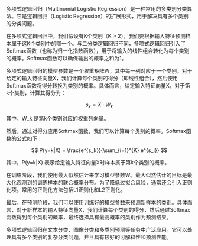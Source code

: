 
多项式逻辑回归（Multinomial Logistic Regression）是一种常用的多类别分类算法。它是逻辑回归（Logistic Regression）的扩展形式，用于解决具有多个类别的分类问题。

在多项式逻辑回归中，我们假设有K个类别（K > 2），我们要根据输入特征预测样本属于这K个类别中的哪一个。与二分类逻辑回归不同，多项式逻辑回归引入了Softmax函数（也称为归一化指数函数），用于将输入的线性组合转化为每个类别的概率。Softmax函数可以确保输出的概率之和为1。

多项式逻辑回归的模型参数是一个权重矩阵W，其中每一列对应于一个类别。对于给定的输入特征向量X，我们计算每个类别的得分（即线性组合），然后使用Softmax函数将得分转换为类别的概率。具体而言，给定输入特征向量X，对于第k个类别，计算其得分为：

$$ s_k = X \cdot W_k $$

其中，W_k 是第k个类别对应的权重列向量。

然后，通过对得分应用Softmax函数，我们可以计算每个类别的概率。Softmax函数的公式如下：

$$ P(y=k|X) = \frac{e^{s_k}}{\sum_{i=1}^{K} e^{s_i}} $$

其中，P(y=k|X) 表示给定输入特征向量X时样本属于第k个类别的概率。

在训练阶段，我们使用最大似然估计来学习模型参数W。最大似然估计的目标是最大化观测到的训练样本的联合概率分布。为了降低过拟合风险，通常还会引入正则化项。常用的正则化方法包括L1正则化和L2正则化。

最后，在预测阶段，我们可以使用训练好的模型参数来预测新样本的类别。具体而言，对于新样本的输入特征向量X，我们计算每个类别的得分，然后通过Softmax函数得到每个类别的概率，最终选择具有最高概率的类别作为预测结果。

多项式逻辑回归在文本分类、图像分类和多类别预测等任务中广泛应用。它可以处理具有多个类别的复杂分类问题，并且具有较好的可解释性和预测性能。